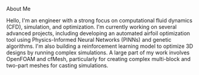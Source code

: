 About Me

Hello, I\'m an engineer with a strong focus on computational fluid
dynamics (CFD), simulation, and optimization. I\'m currently working on
several advanced projects, including developing an automated airfoil
optimization tool using Physics-Informed Neural Networks (PINNs) and
genetic algorithms. I\'m also building a reinforcement learning model to
optimize 3D designs by running complex simulations. A large part of my
work involves OpenFOAM and cfMesh, particularly for creating complex
multi-block and two-part meshes for casting simulations.
